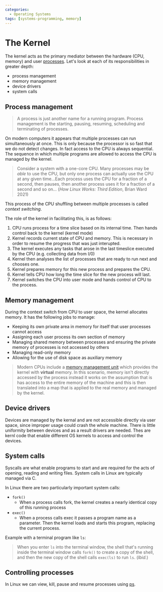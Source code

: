 ```yaml
---
categories:
  - Operating Systems
tags: [systems-programming, memory]
---
```


# The Kernel

The kernel acts as the primary mediator between the hardware (CPU, memory) and
user [processes](Processes.md). Let's
look at each of its responsibilities in greater depth:

- process management
- memory management
- device drivers
- system calls

## Process management

> A process is just another name for a running program. Process management is
> the starting, pausing, resuming, scheduling and terminating of processes.

On modern computers it appears that multiple processes can run simultaneously at
once. This is only because the processor is so fast that we do not detect
changes. In fact access to the CPU is always sequential. The sequence in which
multiple programs are allowed to access the CPU is managed by the kernel.

> Consider a system with a one-core CPU. Many processes may be _able_ to use the
> CPU, but only one process can actually use the CPU at any given time...Each
> process uses the CPU for a fraction of a second, then pauses, then another
> process uses it for a fraction of a second and so on... (_How Linux Works:
> Third Edition_, Brian Ward 2021)

This process of the CPU shuffling between multiple processes is called _context
switching_.

The role of the kernel in facilitating this, is as follows:

1. CPU runs process for a time slice based on its internal time. Then hands
   control back to the kernel (kernel mode)
2. Kernel records current state of CPU and memory. This is necessary in order to
   resume the progress that was just interupted.
3. The kernel executes any tasks that arose in the last timeslice executed by
   the CPU (e.g. collecting data from I/0)
4. Kernel then analyses the list of processes that are ready to run next and
   chooses one.
5. Kernel prepares memory for this new process and prepares the CPU.
6. Kernel tells CPU how long the time slice for the new process will last.
7. Kernel switches the CPU into user mode and hands control of CPU to the
   process.

## Memory management

During the context switch from CPU to user space, the kernel allocates memory.
It has the following jobs to manage:

- Keeping its own private area in memory for itself that user processes cannot
  access
- Assigning each user process its own section of memory
- Managing shared memory between processes and ensuring the private memory of
  processes is not accessed by others
- Managing read-only memory
- Allowing for the use of disk space as auxiliary memory

> Modern CPUs include a
> [memory management unit](Virtual_memory_and_the_MMU.md#the-memory-management-unit-mmu)
> which provides the kernel with **virtual** memory. In this scenario, memory
> isn't directly accessed by the process instead it works on the assumption that
> is has access to the entire memory of the machine and this is then translated
> into a map that is applied to the real memory and managed by the kernel.

## Device drivers

Devices are managed by the kernal and are not accessible directly via user
space, since improper usage could crash the whole machine. There is little
uniformity between devices and as a result drivers are needed. Thes are kernl
code that enable different OS kernels to access and control the devices.

## System calls

Syscalls are what enable programs to start and are required for the acts of
opening, reading and writing files. System calls in Linux are typically managed
via C.

In Linux there are two particularly important system calls:

- `fork()`
  - When a process calls fork, the kernel creates a nearly identical copy of
    this running process
- `exec()`
  - When a process calls exec it passes a program name as a parameter. Then the
    kernel loads and starts this program, replacing the current process.

Example with a terminal program like `ls`:

> When you enter `ls` into the terminal window, the shell that's running inside
> the terminal window calls `fork()` to create a copy of the shell, and then the
> new copy of the shell calls `exec(ls)` to run `ls`. (_Ibid._)

## Controlling processes

In Linux we can view, kill, pause and resume processes using
[ps](Processes.md).
